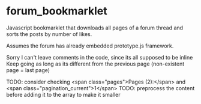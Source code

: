 # forum_bookmarklet

Javascript bookmarklet that downloads all pages of a forum thread and sorts the posts by number of likes.

Assumes the forum has already embedded prototype.js framework.

Sorry I can't leave comments in the code, since its all supposed to be inline
Keep going as long as its different from the previous page (non-existent page = last page)


TODO: consider checking &lt;span class="pages"&gt;Pages (2):&lt;/span&gt; and &lt;span class="pagination_current"&gt;1&lt;/span&gt;
TODO: preprocess the content before adding it to the array to make it smaller
